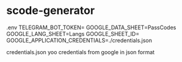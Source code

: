 # scode-generator
.env
TELEGRAM_BOT_TOKEN=
GOOGLE_DATA_SHEET=PassCodes
GOOGLE_LANG_SHEET=Langs
GOOGLE_SHEET_ID=
GOOGLE_APPLICATION_CREDENTIALS=./credentials.json

credentials.json
yoo credentials from google in json format